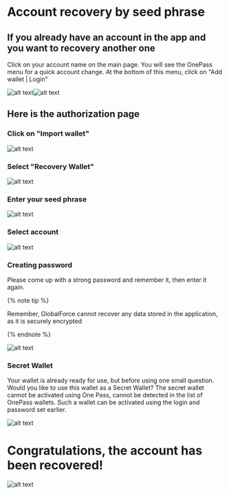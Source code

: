 # Account recovery by seed phrase
## If you already have an account in the app and you want to recovery another one

Click on your account name on the main page. You will see the OnePass menu for a quick account change. At the bottom of this menu, click on "Add wallet | Login"

![alt text](image.png)![alt text](image-1.png)

## Here is the authorization page
### Click on "Import wallet"

![alt text](image-2.png)

### Select "Recovery Wallet"

![alt text](image-9.png)

### Enter your seed phrase

![alt text](image-10.png)

### Select account

![alt text](image-5.png)

### Creating password

Please come up with a strong password and remember it, then enter it again.

{% note tip %}

Remember, GlobalForce cannot recover any data stored in the application, as it is securely encrypted

{% endnote %}

![alt text](image-6.png)

### Secret Wallet

Your wallet is already ready for use, but before using one small question. Would you like to use this wallet as a Secret Wallet? The secret wallet cannot be activated using One Pass, cannot be detected in the list of OnePass wallets. Such a wallet can be activated using the login and password set earlier.

![alt text](image-7.png)

# Congratulations, the account has been recovered!

![alt text](image-8.png)